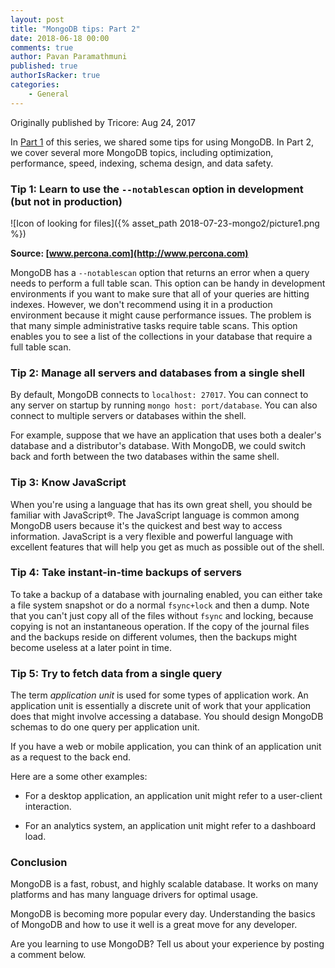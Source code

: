 ```yaml
---
layout: post
title: "MongoDB tips: Part 2"
date: 2018-06-18 00:00
comments: true
author: Pavan Paramathmuni
published: true
authorIsRacker: true
categories:
    - General
---
```


Originally published by Tricore: Aug 24, 2017

In [Part 1](https://developer.rackspace.com/blog/mongodb1/)
of this series, we shared some tips for using MongoDB. In Part 2,
we cover several more MongoDB topics, including optimization, performance,
speed, indexing, schema design, and data safety.

<!-- more -->

### Tip 1: Learn to use the ``--notablescan`` option in development (but not in production)

![Icon of looking for files]({% asset_path 2018-07-23-mongo2/picture1.png %})

**Source: [www.percona.com](http://www.percona.com)**

MongoDB has a ``--notablescan`` option that returns an error when a query
needs to perform a full table scan. This option can be handy in development
environments if you want to make sure that all of your queries are hitting
indexes. However, we don't recommend using it in a production environment
because it might cause performance issues. The problem is that many simple
administrative tasks require table scans. This option enables you to see a
list of the collections in your database that require a full table scan.

### Tip 2: Manage all servers and databases from a single shell

By default, MongoDB connects to ``localhost: 27017``. You can connect to any
server on startup by running ``mongo host: port/database``. You can also
connect to multiple servers or databases within the shell.

For example, suppose that we have an application that uses both a dealer's
database and a distributor's database. With MongoDB, we could switch back and
forth between the two databases within the same shell.

### Tip 3: Know JavaScript

When you're using a language that has its own great shell, you should
be familiar with JavaScript&reg;. The JavaScript language is common among
MongoDB users because it's the quickest and best way to access information.
JavaScript is a very flexible and powerful language with excellent features
that will help you get as much as possible out of the shell.

### Tip 4: Take instant-in-time backups of servers

To take a backup of a database with journaling enabled, you can either
take a file system snapshot or do a normal ``fsync+lock`` and then a dump.
Note that you can't just copy all of the files without ``fsync`` and
locking, because copying is not an instantaneous operation. If the copy of
the journal files and the backups reside on different volumes, then the
backups might become useless at a later point in time.

### Tip 5: Try to fetch data from a single query

The term *application unit* is used for some types of application work. An
application unit is essentially a discrete unit of work that your application
does that might involve accessing a database. You should design MongoDB
schemas to do one query per application unit.

If you have a web or mobile application, you can think of an application unit
as a request to the back end.

Here are a some other examples:

- For a desktop application, an application unit might refer to a user-client
  interaction.

- For an analytics system, an application unit might refer to a dashboard load.

### Conclusion

MongoDB is a fast, robust, and highly scalable database. It works on many
platforms and has many language drivers for optimal usage.

MongoDB is becoming more popular every day. Understanding the basics of
MongoDB and how to use it well is a great move for any developer.

Are you learning to use MongoDB? Tell us about your experience by posting a
comment below.
